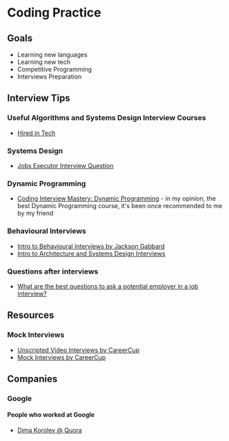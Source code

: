 # Coding Practice

## Goals

* Learning new languages
* Learning new tech
* Competitive Programming
* Interviews Preparation

## Interview Tips

### Useful Algorithms and Systems Design Interview Courses

* [Hired in Tech](https://www.hiredintech.com/)

### Systems Design

* [Jobs Executor Interview Question](https://docs.google.com/document/d/190Ik3yauub4spoSFRldclBuwjyXuk7RLyxf1GFpPk_U/edit)

### Dynamic Programming

* [Coding Interview Mastery: Dynamic Programming](https://students.byte-by-byte.com/courses/dynamic-programming/) - in my opinion, the best Dynamic Programming course, it's been once recommended to me by my friend

### Behavioural Interviews

* [Intro to Behavioural Interviews by Jackson Gabbard](https://www.youtube.com/watch?v=PJKYqLP6MRE)
* [Intro to Architecture and Systems Design Interviews](https://www.youtube.com/watch?v=ZgdS0EUmn70)

### Questions after interviews

* [What are the best questions to ask a potential employer in a job interview?](https://www.quora.com/What-are-the-best-questions-to-ask-a-potential-employer-in-a-job-interview)

## Resources

### Mock Interviews

* [Unscripted Video Interviews by CareerCup](https://careercup.com/video)
* [Mock Interviews by CareerCup](https://careercup.com/interview)

## Companies

### Google

#### People who worked at Google

* [Dima Korolev @ Quora](https://www.quora.com/profile/Dima-Korolev/answers/Google-company-5)
